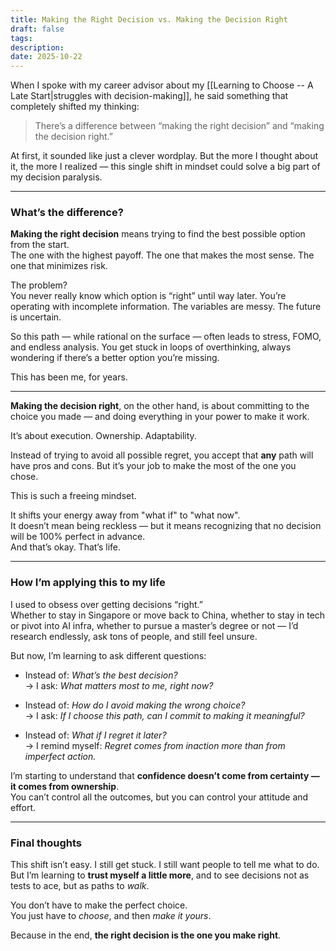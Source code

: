 ```yaml
---
title: Making the Right Decision vs. Making the Decision Right
draft: false
tags:
description:
date: 2025-10-22
---
```

When I spoke with my career advisor about my [[Learning to Choose -- A Late Start|struggles with decision-making]], he said something that completely shifted my thinking:

> There’s a difference between “making the right decision” and “making the decision right.”

At first, it sounded like just a clever wordplay. But the more I thought about it, the more I realized — this single shift in mindset could solve a big part of my decision paralysis.

---

### What’s the difference?

**Making the right decision** means trying to find the best possible option from the start.  
The one with the highest payoff. The one that makes the most sense. The one that minimizes risk.

The problem?  
You never really know which option is “right” until way later. You’re operating with incomplete information. The variables are messy. The future is uncertain.

So this path — while rational on the surface — often leads to stress, FOMO, and endless analysis. You get stuck in loops of overthinking, always wondering if there’s a better option you’re missing.

This has been me, for years.

---

**Making the decision right**, on the other hand, is about committing to the choice you made — and doing everything in your power to make it work.

It’s about execution. Ownership. Adaptability.

Instead of trying to avoid all possible regret, you accept that **any** path will have pros and cons. But it’s your job to make the most of the one you chose.

This is such a freeing mindset.

It shifts your energy away from "what if" to "what now".  
It doesn’t mean being reckless — but it means recognizing that no decision will be 100% perfect in advance.  
And that’s okay. That’s life.

---
### How I’m applying this to my life

I used to obsess over getting decisions “right.”  
Whether to stay in Singapore or move back to China, whether to stay in tech or pivot into AI infra, whether to pursue a master’s degree or not — I’d research endlessly, ask tons of people, and still feel unsure.

But now, I’m learning to ask different questions:

- Instead of: _What’s the best decision?_  
    → I ask: _What matters most to me, right now?_
    
- Instead of: _How do I avoid making the wrong choice?_  
    → I ask: _If I choose this path, can I commit to making it meaningful?_
    
- Instead of: _What if I regret it later?_  
    → I remind myself: _Regret comes from inaction more than from imperfect action._
    

I’m starting to understand that **confidence doesn’t come from certainty — it comes from ownership**.  
You can’t control all the outcomes, but you can control your attitude and effort.

---
### Final thoughts

This shift isn’t easy. I still get stuck. I still want people to tell me what to do.  
But I’m learning to **trust myself a little more**, and to see decisions not as tests to ace, but as paths to _walk_.

You don’t have to make the perfect choice.  
You just have to _choose_, and then _make it yours_.

Because in the end, **the right decision is the one you make right**.